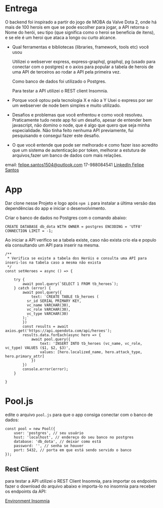 # Entrega

O backend foi inspirado a partir do jogo de MOBA da Valve Dota 2, onde há mais de 100 herois em que se pode escolher para jogar, a API retorna o Nome do herói, seu tipo (que significa como o heroi se beneficia de itens), e se ele é um heroi que ataca a longo ou curto alcance.

- Qual ferramentas e bibliotecas (libraries, framework, tools etc) você usou
	
	Utilizei o webserver express, express-graphql, graphql, pg (usado para conectar com o postgres) e o axios para popular a tabela de herois de uma API de terceiros ao rodar a API pela primeira vez.

    Como banco de dados foi utilizado o Postgres.
	
	Para testar a API utilizei o REST client Insomnia.
- Porque você optou pela tecnologia X e não a Y
	Usei o express por ser um webserver de node bem simples e muito utilizado.
- Desafios e problemas que você enfrentou e como você resolveu.
	Praticamente tudo neste app foi um desafio, apesar de entender bem javascript, não domino o node, que é algo que quero que seja minha especialidade. Não tinha feito nenhuma API previamente, fui pesquisando e consegui fazer este desafio.

- O que você entende que pode ser melhorado e como fazer isso
	acredito que um sistema de autenticação por token, melhorar a estutura de arquivos,fazer um banco de dados com mais relações.

email: felipe.santos1504@outlook.com 17-988084541
[LinkedIn Felipe Santos](https://www.linkedin.com/in/felipecarlos1504/)

# App

Dar clone nesse Projeto e logo após `npm i` para instalar a última versão das dependências do app e iniciar o desenvolvimento.


Criar o banco de dados no Postgres com o comando abaixo: 

``
CREATE DATABASE db_dota WITH OWNER = postgres ENCODING = 'UTF8' CONNECTION LIMIT = -1;
``

Ao iniciar a API verifico se a tabela existe, caso não exista crio ela e populo ela consultando um API para inserir na mesma.

```
/**
 * Verifica se existe a tabela dos Heróis e consulta uma API para inseri-los na tabela caso a mesma não exista
 */
const setHeroes = async () => {

    try {
        await pool.query(`SELECT 1 FROM tb_heroes`);
    } catch (error) {
        await pool.query({
            text: `CREATE TABLE tb_heroes (
          sr_id SERIAL PRIMARY KEY,
          vc_name VARCHAR(30),
          vc_role VARCHAR(30),
          vc_type VARCHAR(30)
        );`
        })
        const results = await axios.get('https://api.opendota.com/api/heroes');
        results.data.forEach(async hero => {
            await pool.query({
                text: 'INSERT INTO tb_heroes (vc_name, vc_role, vc_type) VALUES ($1, $2, $3)',
                values: [hero.localized_name, hero.attack_type, hero.primary_attr]
            })
        })
        console.error(error);
    }

}
```

# Pool.js

edite o arquivo `pool.js` para que o app consiga conectar com o banco de dados:

```
const pool = new Pool({
    user: 'postgres', // seu usuário
    host: 'localhost', // endereço do seu banco no postgres
    database: 'db_dota', // deixar como está
    password: '', // senha se houver
    port: 5432, // porta em que está sendo servido o banco
});
```

## Rest Client

para testar a API utilizei o REST Client Insomnia, para importar os endpoints fazer o download do arquivo abaixo e importa-lo no insomnia para receber os endpoints da API:

[Environment Insomnia](https://drive.google.com/open?id=1cO_cTcfHDKqjGFa1AZw17Tkylx5UPLNq)